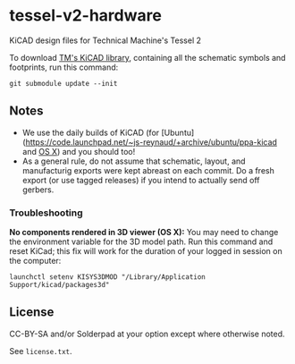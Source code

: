 # tessel-v2-hardware

KiCAD design files for Technical Machine's Tessel 2

To download [TM's KiCAD library](https://github.com/technicalmachine/tm-kicad-library), containing all the schematic symbols and footprints, run this command:

```
git submodule update --init 
```

## Notes

* We use the daily builds of KiCAD (for [Ubuntu](https://code.launchpad.net/~js-reynaud/+archive/ubuntu/ppa-kicad and [OS X](http://www.kicad-pcb.org/display/KICAD/Installing+KiCad#InstallingKiCad-MacOSX)) and you should too!
* As a general rule, do not assume that schematic, layout, and manufacturig exports were kept abreast on each commit. Do a fresh export (or use tagged releases) if you intend to actually send off gerbers.

### Troubleshooting

**No components rendered in 3D viewer (OS X):** You may need to change the environment variable for the 3D model path. Run this command and reset KiCad; this fix will work for the duration of your logged in session on the computer:

```
launchctl setenv KISYS3DMOD "/Library/Application Support/kicad/packages3d"
```

## License

CC-BY-SA and/or Solderpad at your option except where otherwise noted.

See `license.txt`.

